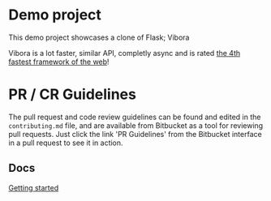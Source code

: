 # Demo project

This demo project showcases a clone of Flask; Vibora

Vibora is a lot faster, similar API, completly async and is rated [the 4th fastest framework of the web](https://github.com/tbrand/which_is_the_fastest)!


# PR / CR Guidelines

The pull request and code review guidelines can be found and edited in the `contributing.md` file, and are available from Bitbucket as a tool for reviewing pull requests. Just click the link 'PR Guidelines' from the Bitbucket interface in a pull request to see it in action.


## Docs
[Getting started](./docs/getting-started.md)

